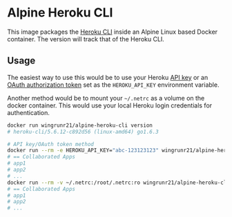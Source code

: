 # Alpine Heroku CLI

This image packages the [Heroku CLI](https://devcenter.heroku.com/articles/heroku-cli) inside an Alpine Linux based Docker container. The version will track that of the Heroku CLI.

## Usage

The easiest way to use this would be to use your Heroku [API key](https://dashboard.heroku.com/account) or an [OAuth authorization token](https://github.com/heroku/heroku-cli-oauth#authorizations) set as the `HEROKU_API_KEY` environment variable.

Another method would be to mount your `~/.netrc` as a volume on the docker container. This would use your local Heroku login credentials for authentication.

```bash
docker run wingrunr21/alpine-heroku-cli version
# heroku-cli/5.6.12-c892d56 (linux-amd64) go1.6.3

# API key/OAuth token method
docker run --rm -e HEROKU_API_KEY="abc-123123123" wingrunr21/alpine-heroku-cli list
# == Collaborated Apps
# app1
# app2
# ...
docker run --rm -v ~/.netrc:/root/.netrc:ro wingrunr21/alpine-heroku-cli list
# == Collaborated Apps
# app1
# app2
# ...
```
